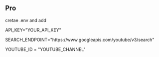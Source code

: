## Pro
  cretae .env and add
  <p> API_KEY="YOUR_API_KEY" </p>
 <p>  SEARCH_ENDPOINT="https://www.googleapis.com/youtube/v3/search" </p>
  <p>  YOUTUBE_ID = "YOUTUBE_CHANNEL" </p>
